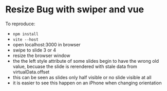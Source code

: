 # Resize Bug with swiper and vue

To reproduce:

-   `npm install`
-   `vite --host`
-   open localhost:3000 in browser
-   swipe to slide 3 or 4
-   resize the browser window
-   the the left style attribute of some slides begin to have the wrong old value, becuase the slide is rerendered with stale data from virtualData.offset
-   this can be seen as slides only half visible or no slide visible at all
-   it is easier to see this happen on an iPhone when changing orientation
